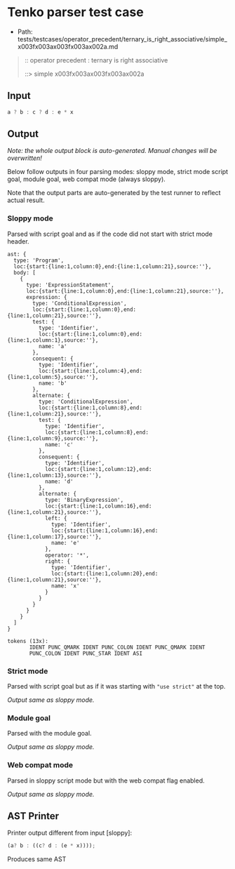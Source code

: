 # Tenko parser test case

- Path: tests/testcases/operator_precedent/ternary_is_right_associative/simple_x003fx003ax003fx003ax002a.md

> :: operator precedent : ternary is right associative
>
> ::> simple x003fx003ax003fx003ax002a

## Input

`````js
a ? b : c ? d : e * x
`````

## Output

_Note: the whole output block is auto-generated. Manual changes will be overwritten!_

Below follow outputs in four parsing modes: sloppy mode, strict mode script goal, module goal, web compat mode (always sloppy).

Note that the output parts are auto-generated by the test runner to reflect actual result.

### Sloppy mode

Parsed with script goal and as if the code did not start with strict mode header.

`````
ast: {
  type: 'Program',
  loc:{start:{line:1,column:0},end:{line:1,column:21},source:''},
  body: [
    {
      type: 'ExpressionStatement',
      loc:{start:{line:1,column:0},end:{line:1,column:21},source:''},
      expression: {
        type: 'ConditionalExpression',
        loc:{start:{line:1,column:0},end:{line:1,column:21},source:''},
        test: {
          type: 'Identifier',
          loc:{start:{line:1,column:0},end:{line:1,column:1},source:''},
          name: 'a'
        },
        consequent: {
          type: 'Identifier',
          loc:{start:{line:1,column:4},end:{line:1,column:5},source:''},
          name: 'b'
        },
        alternate: {
          type: 'ConditionalExpression',
          loc:{start:{line:1,column:8},end:{line:1,column:21},source:''},
          test: {
            type: 'Identifier',
            loc:{start:{line:1,column:8},end:{line:1,column:9},source:''},
            name: 'c'
          },
          consequent: {
            type: 'Identifier',
            loc:{start:{line:1,column:12},end:{line:1,column:13},source:''},
            name: 'd'
          },
          alternate: {
            type: 'BinaryExpression',
            loc:{start:{line:1,column:16},end:{line:1,column:21},source:''},
            left: {
              type: 'Identifier',
              loc:{start:{line:1,column:16},end:{line:1,column:17},source:''},
              name: 'e'
            },
            operator: '*',
            right: {
              type: 'Identifier',
              loc:{start:{line:1,column:20},end:{line:1,column:21},source:''},
              name: 'x'
            }
          }
        }
      }
    }
  ]
}

tokens (13x):
       IDENT PUNC_QMARK IDENT PUNC_COLON IDENT PUNC_QMARK IDENT
       PUNC_COLON IDENT PUNC_STAR IDENT ASI
`````

### Strict mode

Parsed with script goal but as if it was starting with `"use strict"` at the top.

_Output same as sloppy mode._

### Module goal

Parsed with the module goal.

_Output same as sloppy mode._

### Web compat mode

Parsed in sloppy script mode but with the web compat flag enabled.

_Output same as sloppy mode._

## AST Printer

Printer output different from input [sloppy]:

````js
(a? b : ((c? d : (e * x))));
````

Produces same AST
